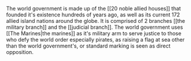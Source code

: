 The world government is made up of the [[20 noble allied houses]] that founded it's existence hundreds of years ago, as well as its current 172 allied island nations around the globe. It is comprised of 2 branches [[the military branch]] and the [[judicial branch]]. The world government uses [[The Marines|the marines]] as it's military arm to serve justice to those who defy the world order especially pirates, as raising a flag at sea other than the world government's, or standard marking is seen as direct opposition.
